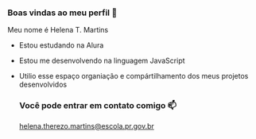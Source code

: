 ### Boas vindas ao meu perfil 💙

Meu nome é Helena T. Martins 

- Estou estudando na Alura
- Estou me desenvolvendo na linguagem JavaScript
- Utilio esse espaço organiação e compártilhamento dos meus projetos desenvolvidos

  ### Você pode entrar em contato comigo 📫

  helena.therezo.martins@escola.pr.gov.br
